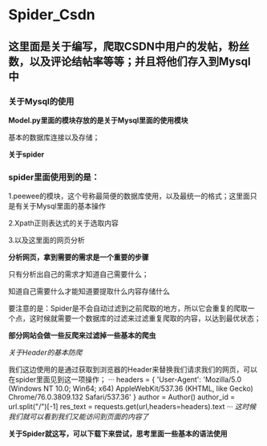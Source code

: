 # Spider_Csdn
## 这里面是关于编写，爬取CSDN中用户的发帖，粉丝数，以及评论结帖率等等；并且将他们存入到Mysql中
### 关于Mysql的使用
**Model.py里面的模块存放的是关于Mysql里面的使用模块**

基本的数据库连接以及存储；

**关于spider**

### spider里面使用到的是：

1.peewee的模块，这个号称最简便的数据库使用，以及最统一的格式；这里面只是有关于Mysql里面的基本操作

2.Xpath正则表达式的关于选取内容

3.以及这里面的网页分析

**分析网页，拿到需要的需求是一个重要的步骤**

只有分析出自己的需求才知道自己需要什么；

知道自己需要什么才能知道要提取什么内容存储什么

要注意的是：Spider是不会自动过滤到之前爬取的地方，所以它会重复的爬取一个点，这时候就需要一个数据库的过滤来过滤重复爬取的内容，以达到最优状态；

**部分网站会做一些反爬来过滤掉一些基本的爬虫**

_关于Header的基本防爬_

我们这边使用的是通过获取到浏览器的Header来替换我们请求我们的网页，可以在spider里面见到这一项操作；
···
headers = {
        'User-Agent': 'Mozilla/5.0 (Windows NT 10.0; Win64; x64) AppleWebKit/537.36 (KHTML, like Gecko) Chrome/76.0.3809.132 Safari/537.36'
}
    author = Author()
    author_id = url.split("/")[-1]
    res_text = requests.get(url,headers=headers).text
··· 
  _这时候我们就可以看到我们又能访问到页面的内容了_
  
 **关于Spider就这写，可以下载下来尝试，思考里面一些基本的语法使用**

